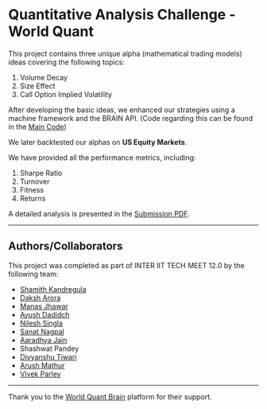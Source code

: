 # Quantitative Analysis Challenge - World Quant

This project contains three unique alpha (mathematical trading models) ideas covering the following topics:

1. Volume Decay
2. Size Effect
3. Call Option Implied Volatility

After developing the basic ideas, we enhanced our strategies using a machine framework and the BRAIN API. (Code regarding this can be found in the [Main Code](https://github.com/shamith20052005/INTER-IIT-WQ/blob/main/maincode.ipynb))

We later backtested our alphas on **US Equity Markets**.

We have provided all the performance metrics, including:
1. Sharpe Ratio
2. Turnover
3. Fitness
4. Returns

A detailed analysis is presented in the [Submission PDF](https://github.com/shamith20052005/INTER-IIT-WQ/blob/main/WorldQuant%20submission.pdf).

***

## Authors/Collaborators

This project was completed as part of INTER IIT TECH MEET 12.0 by the following team:

* [Shamith Kandregula](https://github.com/shamith20052005)
* [Daksh Arora](https://github.com/daksharora01)
* [Manas Jhawar](https://github.com/Jhawar04manas)
* [Ayush Dadidch](https://github.com/AyushDadhich07)
* [Nilesh Singla](https://github.com/s-n-27)
* [Sanat Nagpal](https://github.com/Sanatnagpal)
* [Aaradhya Jain](https://github.com/aradhyajain25)
* Shashwat Pandey
* [Divyanshu Tiwari](https://github.com/divyanshutiwari09)
* [Arush Mathur](https://github.com/arushmathur)
* [Vivek Parley](https://github.com/vivekparley)

***

Thank you to the [World Quant Brain](https://platform.worldquantbrain.com/) platform for their support.
